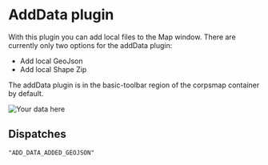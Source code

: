 # AddData plugin
With this plugin you can add local files to the Map window. There are currently only two options for the addData plugin:
- Add local GeoJson
- Add local Shape Zip

The addData plugin is in the basic-toolbar region of the corpsmap container by default. 

![](media/addData.jpg "Your data here")

## Dispatches
```
"ADD_DATA_ADDED_GEOJSON"
```
